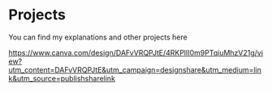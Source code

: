# Projects

You can find my explanations and other projects here

https://www.canva.com/design/DAFvVRQPJtE/4RKPlII0m9PTqiuMhzV21g/view?utm_content=DAFvVRQPJtE&utm_campaign=designshare&utm_medium=link&utm_source=publishsharelink
